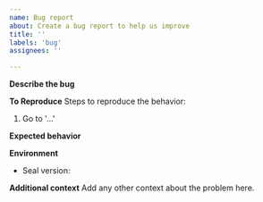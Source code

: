 ```yaml
---
name: Bug report
about: Create a bug report to help us improve
title: ''
labels: 'bug'
assignees: ''

---
```


**Describe the bug**
<!-- A clear and concise description of what the bug is. -->

**To Reproduce**
Steps to reproduce the behavior:
1. Go to '...'

**Expected behavior**
<!-- A clear and concise description of what you expected to happen. -->

**Environment**
- Seal version:

**Additional context**
Add any other context about the problem here.

